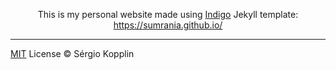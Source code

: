 
<p align="center">This is my personal website made using <a href="http://sergiokopplin.github.io/indigo/">Indigo</a> Jekyll template: <a href="https://sumrania.github.io/">https://sumrania.github.io/</a></p>

---

[MIT](http://kopplin.mit-license.org/) License © Sérgio Kopplin
